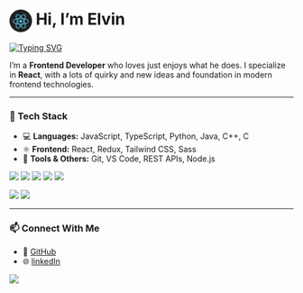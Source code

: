 # <img height="40px" width="40px" src="./assets/react_loader.gif" style="vertical-align: text-top;" /> Hi, I’m Elvin

[![Typing SVG](https://readme-typing-svg.herokuapp.com?font=Fira+Code&pause=1000&color=61DAFB&center=false&vCenter=true&width=435&lines=Frontend+Developer;React+Enthusiast;Lifelong+Learner)](https://git.io/typing-svg)

I’m a **Frontend Developer** who loves just enjoys what he does.
I specialize in **React**, with a lots of quirky and new ideas and foundation in modern frontend technologies.

---

### 🚀 Tech Stack

- 💻 **Languages:** JavaScript, TypeScript, Python, Java, C++, C
- ⚛️ **Frontend:** React, Redux, Tailwind CSS, Sass
- 🧩 **Tools & Others:** Git, VS Code, REST APIs, Node.js
<p align="start">
  <img src="https://img.shields.io/badge/React-61DAFB?style=for-the-badge&logo=react&logoColor=black" />
  <img src="https://img.shields.io/badge/Tailwind-38B2AC?style=for-the-badge&logo=tailwind-css&logoColor=white" />
  <img src="https://shields.io/badge/JavaScript-F7DF1E?style=for-the-badge&logo=javascript&logoColor=black" />
  <img src="https://img.shields.io/badge/TypeScript-007ACC?style=for-the-badge&logo=typescript&logoColor=white" />
  <img src="https://img.shields.io/badge/Sass-CC6699?style=for-the-badge&logo=sass&logoColor=white" />
</p>

<div align="start">

  <img height="160em" src="https://github-readme-stats.vercel.app/api?username=M4sayev&show_icons=true&theme=react&count_private=true" />
  <img height="160em" src="https://github-readme-stats.vercel.app/api/top-langs/?username=M4sayev&layout=compact&theme=react" />

</div>

---

### 📫 Connect With Me

- 💼 [GitHub](https://github.com/M4sayev)
- 🌐 [linkedIn](https://www.linkedin.com/in/elvin-musayev/)

![](https://komarev.com/ghpvc/?username=M4sayev&color=61dafb&style=flat-square)
